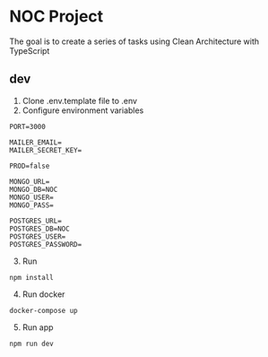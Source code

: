 # NOC Project
The goal is to create a series of tasks using Clean Architecture with TypeScript

## dev
1. Clone .env.template file to .env
2. Configure environment variables
```
PORT=3000

MAILER_EMAIL=
MAILER_SECRET_KEY=

PROD=false

MONGO_URL=
MONGO_DB=NOC
MONGO_USER=
MONGO_PASS=

POSTGRES_URL=
POSTGRES_DB=NOC
POSTGRES_USER=
POSTGRES_PASSWORD=
```
3. Run
```
npm install
```
4. Run docker
```
docker-compose up
```
5. Run app
```
npm run dev
```
